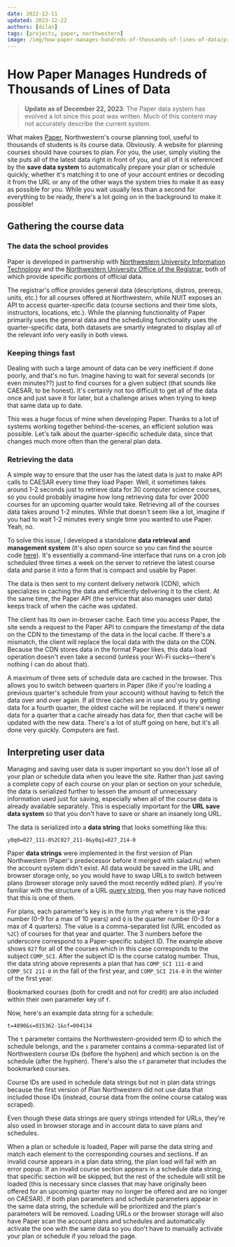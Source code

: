 ```yaml
---
date: 2022-12-11
updated: 2023-12-22
authors: [dilan]
tags: [projects, paper, northwestern]
image: /img/how-paper-manages-hundreds-of-thousands-of-lines-of-data/preview.jpg
---
```


# How Paper Manages Hundreds of Thousands of Lines of Data

> **Update as of December 22, 2023**: The Paper data system has evolved a lot since this post was written. Much of this content may not accurately describe the current system.

What makes [Paper](https://www.dilanxd.com/paper), Northwestern's course planning tool, useful to thousands of students is its course data. Obviously. A website for planning courses should have courses to plan. For you, the user, simply visiting the site puts all of the latest data right in front of you, and all of it is referenced by the **save data system** to automatically prepare your plan or schedule quickly, whether it's matching it to one of your account entries or decoding it from the URL or any of the other ways the system tries to make it as easy as possible for you. While you wait usually less than a second for everything to be ready, there's a lot going on in the background to make it possible!

<!--truncate-->

## Gathering the course data

### The data the school provides

Paper is developed in partnership with [Northwestern University Information Technology](https://www.it.northwestern.edu) and the [Northwestern University Office of the Registrar](https://www.registrar.northwestern.edu), both of which provide specific portions of official data.

The registrar's office provides general data (descriptions, distros, prereqs, units, etc.) for all courses offered at Northwestern, while NUIT exposes an API to access quarter-specific data (course sections and their time slots, instructors, locations, etc.). While the planning functionality of Paper primarily uses the general data and the scheduling functionality uses the quarter-specific data, both datasets are smartly integrated to display all of the relevant info very easily in both views.

### Keeping things fast

Dealing with such a large amount of data can be very inefficient if done poorly, and that's no fun. Imagine having to wait for several seconds (or even minutes??) just to find courses for a given subject (that sounds like CAESAR, to be honest). It's certainly not too difficult to get all of the data once and just save it for later, but a challenge arises when trying to keep that same data up to date.

This was a huge focus of mine when developing Paper. Thanks to a lot of systems working together behind-the-scenes, an efficient solution was possible. Let's talk about the quarter-specific schedule data, since that changes much more often than the general plan data.

### Retrieving the data

A simple way to ensure that the user has the latest data is just to make API calls to CAESAR every time they load Paper. Well, it sometimes takes around 1-2 seconds just to retrieve data for 30 computer science courses, so you could probably imagine how long retrieving data for over 2000 courses for an upcoming quarter would take. Retrieving all of the courses data takes around 1-2 minutes. While that doesn't seem like a lot, imagine if you had to wait 1-2 minutes every single time you wanted to use Paper. Yeah, no.

To solve this issue, I developed a standalone **data retrieval and management system** (it's also open source so you can find the source code [here](https://github.com/dilanx/paper.nu-data)). It's essentially a command-line interface that runs on a cron job scheduled three times a week on the server to retrieve the latest course data and parse it into a form that is compact and usable by Paper.

The data is then sent to my content delivery network (CDN), which specializes in caching the data and efficiently delivering it to the client. At the same time, the Paper API (the service that also manages user data) keeps track of when the cache was updated.

The client has its own in-browser cache. Each time you access Paper, the site sends a request to the Paper API to compare the timestamp of the data on the CDN to the timestamp of the data in the local cache. If there's a mismatch, the client will replace the local data with the data on the CDN. Because the CDN stores data in the format Paper likes, this data load operation doesn't even take a second (unless your Wi-Fi sucks—there's nothing I can do about that).

A maximum of three sets of schedule data are cached in the browser. This allows you to switch between quarters in Paper (like if you're loading a previous quarter's schedule from your account) without having to fetch the data over and over again. If all three caches are in use and you try getting data for a fourth quarter, the oldest cache will be replaced. If there's newer data for a quarter that a cache already has data for, then that cache will be updated with the new data. There's a lot of stuff going on here, but it's all done very quickly. Computers are fast.

## Interpreting user data

Managing and saving user data is super important so you don't lose all of your plan or schedule data when you leave the site. Rather than just saving a complete copy of each course on your plan or section on your schedule, the data is serialized further to lessen the amount of unnecessary information used just for saving, especially when all of the course data is already available separately. This is especially important for the **URL save data system** so that you don't have to save or share an insanely long URL.

The data is serialized into a **data string** that looks something like this:

```
y0q0=027_111-0%2C027_211-0&y0q1=027_214-0
```

Paper **data strings** were implemented in the first version of Plan Northwestern (Paper's predecessor before it merged with salad.nu) when the account system didn't exist. All data would be saved in the URL and browser storage only, so you would have to swap URLs to switch between plans (browser storage only saved the most recently edited plan). If you're familiar with the structure of a URL [query string](https://en.wikipedia.org/wiki/Query_string), then you may have noticed that this is one of them.

For plans, each parameter's key is in the form `yYqQ` where `Y` is the year number (0-9 for a max of 10 years) and `Q` is the quarter number (0-3 for a max of 4 quarters). The value is a comma-separated list (URL encoded as `%2C`) of courses for that year and quarter. The 3 numbers before the underscore correspond to a Paper-specific subject ID. The example above shows `027` for all of the courses which in this case corresponds to the subject `COMP_SCI`. After the subject ID is the course catalog number. Thus, the data string above represents a plan that has `COMP_SCI 111-0` and `COMP_SCI 211-0` in the fall of the first year, and `COMP_SCI 214-0` in the winter of the first year.

Bookmarked courses (both for credit and not for credit) are also included within their own parameter key of `f`.

Now, here's an example data string for a schedule:

```
t=4890&s=015362-1&sf=004134
```

The `t` parameter contains the Northwestern-provided term ID to which the schedule belongs, and the `s` parameter contains a comma-separated list of Northwestern course IDs (before the hyphen) and which section is on the schedule (after the hyphen). There's also the `sf` parameter that includes the bookmarked courses.

Course IDs are used in schedule data strings but not in plan data strings because the first version of Plan Northwestern did not use data that included those IDs (instead, course data from the online course catalog was scraped).

Even though these data strings are query strings intended for URLs, they're also used in browser storage and in account data to save plans and schedules.

When a plan or schedule is loaded, Paper will parse the data string and match each element to the corresponding courses and sections. If an invalid course appears in a plan data string, the plan load will fail with an error popup. If an invalid course section appears in a schedule data string, that specific section will be skipped, but the rest of the schedule will still be loaded (this is necessary since classes that may have originally been offered for an upcoming quarter may no longer be offered and are no longer on CAESAR). If both plan parameters and schedule parameters appear in the same data string, the schedule will be prioritized and the plan's parameters will be removed. Loading URLs or the browser storage will also have Paper scan the account plans and schedules and automatically activate the one with the same data so you don't have to manually activate your plan or schedule if you reload the page.
